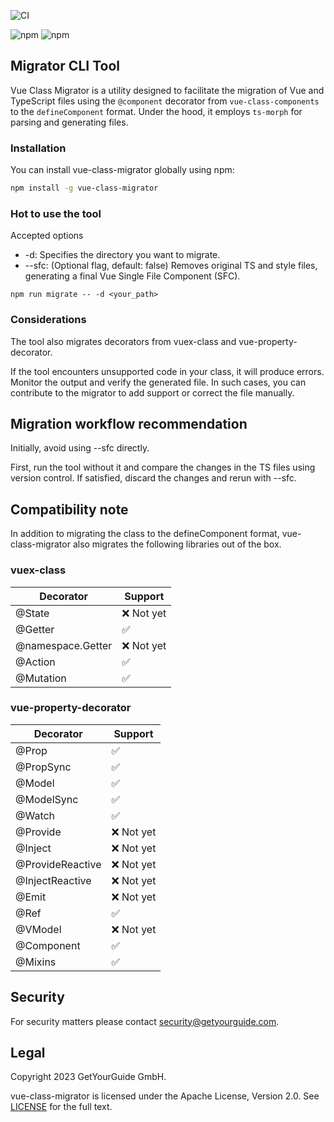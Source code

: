 
![CI](https://github.com/getyourguide/vue-class-migrator/workflows/CI/badge.svg)

![npm](https://img.shields.io/npm/v/vue-class-migrator)
![npm](https://img.shields.io/npm/dm/vue-class-migrator)


## Migrator CLI Tool

Vue Class Migrator is a utility designed to facilitate the migration of Vue and TypeScript files using the `@component` decorator from `vue-class-components` to the `defineComponent` format. Under the hood, it employs `ts-morph` for parsing and generating files.

### Installation

You can install vue-class-migrator globally using npm:

```sh
npm install -g vue-class-migrator
```

### Hot to use the tool

Accepted options
- -d: Specifies the directory you want to migrate.
- --sfc: (Optional flag, default: false) Removes original TS and style files, generating a final Vue Single File Component (SFC).

```
npm run migrate -- -d <your_path>
```

### Considerations

The tool also migrates decorators from vuex-class and vue-property-decorator.

If the tool encounters unsupported code in your class, it will produce errors. Monitor the output and verify the generated file. In such cases, you can contribute to the migrator to add support or correct the file manually.


## Migration workflow recommendation

Initially, avoid using --sfc directly. 

First, run the tool without it and compare the changes in the TS files using version control. If satisfied, discard the changes and rerun with --sfc.


## Compatibility note

In addition to migrating the class to the defineComponent format, vue-class-migrator also migrates the following libraries out of the box.

### vuex-class

|Decorator|Support|
|---|---|
|@State|❌ Not yet|
|@Getter|✅|
|@namespace.Getter|❌ Not yet|
|@Action|✅|
|@Mutation|✅|


### vue-property-decorator

|Decorator|Support|
|---|---|
|@Prop|✅|
|@PropSync|✅|
|@Model|✅|
|@ModelSync|✅|
|@Watch|✅|
|@Provide|❌ Not yet|
|@Inject|❌ Not yet|
|@ProvideReactive|❌ Not yet|
|@InjectReactive|❌ Not yet|
|@Emit|❌ Not yet|
|@Ref|✅|
|@VModel|❌ Not yet|
|@Component|✅|
|@Mixins|✅|

## Security

For security matters please contact [security@getyourguide.com](mailto:security@getyourguide.com).

## Legal

Copyright 2023 GetYourGuide GmbH.

vue-class-migrator is licensed under the Apache License, Version 2.0. See [LICENSE](LICENSE) for the full text.